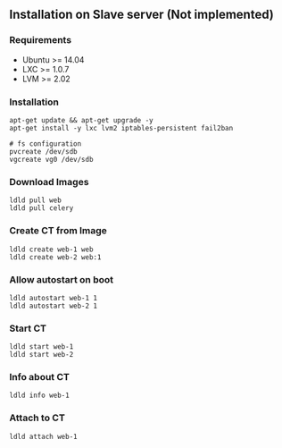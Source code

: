 ## Installation on Slave server (Not implemented)

### Requirements

* Ubuntu >= 14.04
* LXC >= 1.0.7
* LVM >= 2.02


### Installation

	apt-get update && apt-get upgrade -y
	apt-get install -y lxc lvm2 iptables-persistent fail2ban

	# fs configuration
	pvcreate /dev/sdb
	vgcreate vg0 /dev/sdb


### Download Images

	ldld pull web
	ldld pull celery


### Create CT from Image

	ldld create web-1 web
	ldld create web-2 web:1


### Allow autostart on boot

	ldld autostart web-1 1
	ldld autostart web-2 1


### Start CT

	ldld start web-1
	ldld start web-2


### Info about CT

	ldld info web-1


### Attach to CT

	ldld attach web-1

